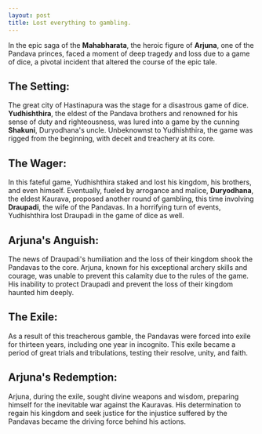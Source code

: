 ```yaml
---
layout: post
title: Lost everything to gambling.
---
```


In the epic saga of the **Mahabharata**, the heroic figure of **Arjuna**, one of the Pandava princes, faced a moment of deep tragedy and loss due to a game of dice, a pivotal incident that altered the course of the epic tale.

## **The Setting:**

The great city of Hastinapura was the stage for a disastrous game of dice. **Yudhishthira**, the eldest of the Pandava brothers and renowned for his sense of duty and righteousness, was lured into a game by the cunning **Shakuni**, Duryodhana's uncle. Unbeknownst to Yudhishthira, the game was rigged from the beginning, with deceit and treachery at its core.

## **The Wager:**

In this fateful game, Yudhishthira staked and lost his kingdom, his brothers, and even himself. Eventually, fueled by arrogance and malice, **Duryodhana**, the eldest Kaurava, proposed another round of gambling, this time involving **Draupadi**, the wife of the Pandavas. In a horrifying turn of events, Yudhishthira lost Draupadi in the game of dice as well.

## **Arjuna's Anguish:**

The news of Draupadi's humiliation and the loss of their kingdom shook the Pandavas to the core. Arjuna, known for his exceptional archery skills and courage, was unable to prevent this calamity due to the rules of the game. His inability to protect Draupadi and prevent the loss of their kingdom haunted him deeply.

## **The Exile:**

As a result of this treacherous gamble, the Pandavas were forced into exile for thirteen years, including one year in incognito. This exile became a period of great trials and tribulations, testing their resolve, unity, and faith.

## **Arjuna's Redemption:**

Arjuna, during the exile, sought divine weapons and wisdom, preparing himself for the inevitable war against the Kauravas. His determination to regain his kingdom and seek justice for the injustice suffered by the Pandavas became the driving force behind his actions.

